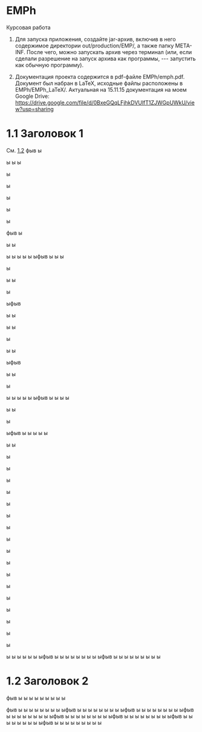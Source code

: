 # EMPh
Курсовая работа

1. Для запуска приложения, создайте jar-архив, включив в него содержимое директории out/production/EMP/, а также папку META-INF. После чего, можно запускать архив через терминал (или, если сделали разрешение на запуск архива как программы, --- запустить как обычную программу).

2. Документация проекта содержится в pdf-файле EMPh/emph.pdf. Документ был набран в LaTeX, исходные файлы расположены в EMPh/EMPh_LaTeX/. Актуальная на 15.11.15 документация на моем Google Drive: https://drive.google.com/file/d/0BxeGQqLFjhkDVUlfT1ZJWGpUWkU/view?usp=sharing


# 1.1 Заголовок 1

См. [1.2](#1-2-заголовок-2)
фыв
ы

ы
ы
ы

ы

ы

ы

ы

ы

фыв
ы

ы
ы


ы
ы
ы
ы
ы
ыфыв
ы
ы
ы

ы

ы
ы

ы


ыфыв

ы
ы

ы
ы

ы

ы
ы

ыфыв

ы
ы

ы

ы
ы
ы
ы
ы
ыфыв
ы
ы
ы
ы

ы
ы

ы

ыфыв
ы
ы
ы
ы
ы

ы
ы

ы

ы

ы

ы

ы

ы

ы

ы

ы

ы

ы

ы

ы

ы

ы

ы

ы

ы
ы
ы
ы
ы
ы
ыфыв
ы
ы
ы
ы
ы
ы
ы
ы
ыфыв
ы
ы
ы
ы
ы
ы
ы
ы
ы


# 1.2 Заголовок 2


фыв
ы
ы
ы
ы
ы
ы
ы
ы
ы

фыв
ы
ы
ы
ы
ы
ы
ы
ы
ыфыв
ы
ы
ы
ы
ы
ы
ы
ы
ыфыв
ы
ы
ы
ы
ы
ы
ы
ы
ыфыв
ы
ы
ы
ы
ы
ы
ы
ы
ыфыв
ы
ы
ы
ы
ы
ы
ы
ы
ыфыв
ы
ы
ы
ы
ы
ы
ы
ы
ыфыв
ы
ы
ы
ы
ы
ы
ы
ы
ыфыв
ы
ы
ы
ы
ы
ы
ы
ы
ы
